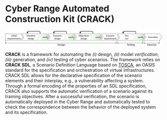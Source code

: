 # Cyber Range Automated Construction Kit (CRACK)

![Waterfall](waterfall.jpg)

**CRACK** is a framework for automating the *(i)* design, *(ii)* model *verification*, *(iii)* generation, and *(iv)* testing of cyber scenarios. 
The framework relies on **CRACK SDL**, a Scenario Definition Language based on [TOSCA](https://www.oasis-open.org/committees/tosca/), an OASIS standard for the specification and orchestration of virtual infrastructures. CRACK SDL allows for the declarative specification of the scenario elements and their interplay, e.g., a vulnerability affecting a system. 
Through a formal encoding of the properties of an SDL specification, CRACK also supports the automatic verification of a scenario against its training objectives.
After a successful verification, the scenario is automatically deployed in the Cyber Range and automatically tested to check the correspondence between the behavior of the deployed system and its specification.
